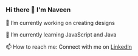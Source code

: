 ### Hi there 👋 I'm Naveen
🔭 I’m currently working on creating designs

 🌱 I’m currently learning JavaScript and Java
  
 📫 How to reach me: Connect with me on <a href="https://linkedin.com/in/naveen-basireddy" target="_blank"> LinkedIn </a>

